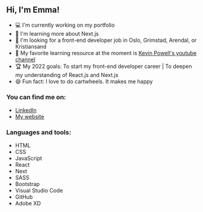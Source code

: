 ## Hi, I'm Emma!

- :computer: I'm currently working on my portfolio
- :microscope: I'm learning more about Next.js
- :eyes: I'm looking for a front-end developer job in Oslo, Grimstad, Arendal, or Kristiansand
- :book: My favorite learning resource at the moment is <a href="https://www.youtube.com/kepowob"> Kevin Powell's youtube channel </a>
- :trophy: My 2022 goals: To start my front-end developer career | To deepen my understanding of React.js and Next.js
- :smile: Fun fact: I love to do cartwheels. It makes me happy

### You can find me on:

- <a href="https://www.linkedin.com/in/emma-tonnessen/">LinkedIn</a>
- <a href="https://emmatonnessen.com">My website</a>

### Languages and tools:

- HTML
- CSS
- JavaScript
- React
- Next
- SASS
- Bootstrap
- Visual Studio Code
- GitHub
- Adobe XD


<!-- <img alt="visual studio code" width="26px" src="https://raw.githubusercontent.com/github/explore/80688e429a7d4ef2fca1e82350fe8e3517d3494d/topics/visual-studio-code/visual-studio-code.png"] /> -->

